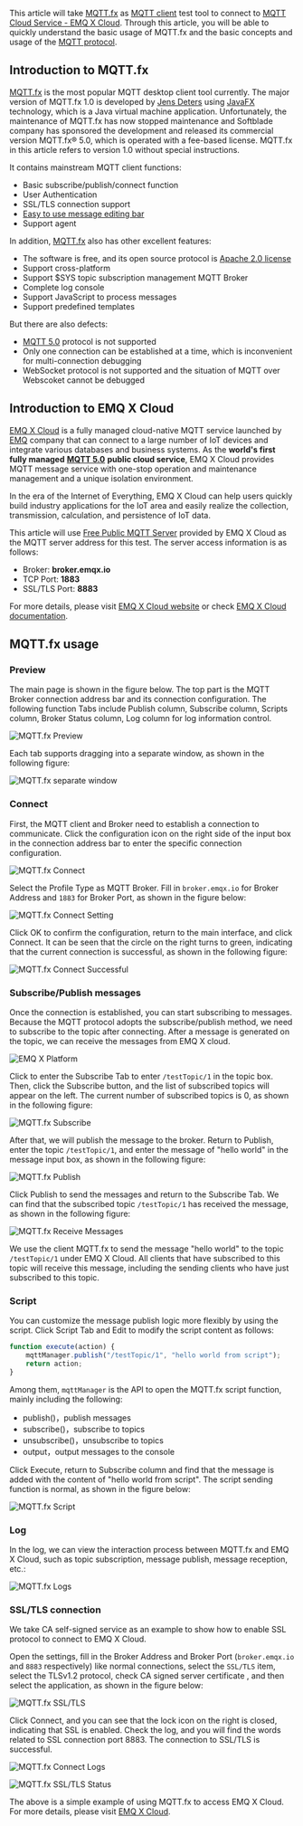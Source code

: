 This article will take [MQTT.fx](http://www.mqttfx.jensd.de/) as [MQTT client](https://www.emqx.com/en/blog/introduction-to-the-commonly-used-mqtt-client-library) test tool to connect to [MQTT Cloud Service - EMQ X Cloud](https://www.emqx.com/en/cloud). Through this article, you will be able to quickly understand the basic usage of MQTT.fx and the basic concepts and usage of the [MQTT protocol](https://www.emqx.com/en/mqtt).



## Introduction to MQTT.fx 

[MQTT.fx](http://www.mqttfx.jensd.de/) is the most popular MQTT desktop client tool currently.  The major version of MQTT.fx 1.0  is developed by [Jens Deters](https://www.jensd.de/wordpress/) using [JavaFX](https://en.wikipedia.org/wiki/JavaFX) technology, which is a Java virtual machine application. Unfortunately, the maintenance of MQTT.fx has now stopped maintenance and Softblade company has sponsored the development and released its commercial version MQTT.fx® 5.0, which is operated with a fee-based license. MQTT.fx in this article refers to version 1.0 without special instructions.

It contains mainstream MQTT client functions:

- Basic subscribe/publish/connect function
- User Authentication
- SSL/TLS connection support
- [Easy to use message editing bar](https://github.com/Jerady/mqttfx-payload-decoders)
- Support agent

In addition, [MQTT.fx](http://www.mqttfx.jensd.de/) also has other excellent features:

- The software is free, and its open source protocol is  [Apache 2.0 license](https://www.apache.org/licenses/LICENSE-2.0)
- Support cross-platform
- Support $SYS topic subscription management MQTT Broker
- Complete log console
- Support JavaScript to process messages
- Support predefined templates

But there are also defects:

- [MQTT 5.0](https://www.emqx.com/en/mqtt/mqtt5) protocol is not supported
- Only one connection can be established at a time, which is inconvenient for multi-connection debugging
- WebSocket protocol is not supported and the situation of MQTT over Webscoket cannot be debugged



## Introduction to EMQ X Cloud

[EMQ X Cloud](https://www.emqx.com/en/cloud) is a fully managed cloud-native MQTT service launched by [EMQ](https://www.emqx.com/en) company that can connect to a large number of IoT devices and integrate various databases and business systems. As the **world's first fully managed** [**MQTT 5.0**](https://www.emqx.com/en/mqtt/mqtt5) **public cloud service**, EMQ X Cloud provides MQTT message service with one-stop operation and maintenance management and a unique isolation environment.

In the era of the Internet of Everything, EMQ X Cloud can help users quickly build industry applications for the IoT area and easily realize the collection, transmission, calculation, and persistence of IoT data.

This article will use [Free Public MQTT Server](https://www.emqx.com/en/mqtt/public-mqtt5-broker) provided by EMQ X Cloud as the MQTT server address for this test. The server access information is as follows:

- Broker: **broker.emqx.io**
- TCP Port: **1883**
- SSL/TLS Port: **8883**

For more details, please visit [EMQ X Cloud website](https://www.emqx.com/en/cloud) or check [EMQ X Cloud documentation](https://docs.emqx.io/en/cloud/latest/).

 

## MQTT.fx usage

### Preview

The main page is shown in the figure below. The top part is the MQTT Broker connection address bar and its connection configuration. The following function Tabs include Publish column, Subscribe column, Scripts column, Broker Status column, Log column for log information control.

![MQTT.fx Preview](https://static.emqx.net/images/571a6128a2fd2d71de4c6892997194dd.png)

Each tab supports dragging into a separate window, as shown in the following figure:

![MQTT.fx separate window](https://static.emqx.net/images/63fafd1866bf97e55a2d87a41cda901e.png)

### Connect

First, the MQTT client and Broker need to establish a connection to communicate. Click the configuration icon on the right side of the input box in the connection address bar to enter the specific connection configuration.

![MQTT.fx Connect](https://static.emqx.net/images/3203ab53b9ccd95a1fa777cf96a1822a.png)

Select the Profile Type as MQTT Broker. Fill in `broker.emqx.io` for Broker Address and `1883` for Broker Port, as shown in the figure below:

![MQTT.fx Connect Setting](https://static.emqx.net/images/987021efd99c587008e00061c5abaabf.png)

Click OK to confirm the configuration, return to the main interface, and click Connect. It can be seen that the circle on the right turns to green, indicating that the current connection is successful, as shown in the following figure:

![MQTT.fx Connect Successful](https://static.emqx.net/images/61c7866eebc762e0fdb7dca8ca669611.png)

### Subscribe/Publish messages

Once the connection is established, you can start subscribing to messages. Because the MQTT protocol adopts the subscribe/publish method, we need to subscribe to the topic after connecting. After a message is generated on the topic, we can receive the messages from EMQ X cloud.

![EMQ X Platform](https://static.emqx.net/images/7c3fd862db7bfdc16ef51bbcda0d5b2c.png)

Click to enter the Subscribe Tab to enter `/testTopic/1` in the topic box. Then, click the Subscribe button, and the list of subscribed topics will appear on the left. The current number of subscribed topics is 0, as shown in the following figure:

![MQTT.fx Subscribe](https://static.emqx.net/images/1e911b2c418c6f072dcb6969f8a95e4c.png)

After that, we will publish the message to the broker. Return to Publish, enter the topic `/testTopic/1`, and enter the message of "hello world" in the message input box, as shown in the following figure:

![MQTT.fx Publish](https://static.emqx.net/images/fa9bd621a9dee67a07ad481924c2b93c.png)

Click Publish to send the messages and return to the Subscribe Tab. We can find that the subscribed topic `/testTopic/1` has received the message, as shown in the following figure:

![MQTT.fx Receive Messages](https://static.emqx.net/images/43c8f23108d248f172a978e499b4d446.png)

We use the client MQTT.fx to send the message "hello world" to the topic `/testTopic/1` under EMQ X Cloud. All clients that have subscribed to this topic will receive this message, including the sending clients who have just subscribed to this topic.

### Script

You can customize the message publish logic more flexibly by using the script. Click Script Tab and Edit to modify the script content as follows:

```jsx
function execute(action) {
    mqttManager.publish("/testTopic/1", "hello world from script");
    return action;
}
```

Among them, `mqttManager` is the API to open the MQTT.fx script function, mainly including the following:

- publish()，publish messages
- subscribe()，subscribe to topics
- unsubscribe()，unsubscribe to topics
- output，output messages to the console

Click Execute, return to Subscribe column and find that the message is added with the content of "hello world from script". The script sending function is normal, as shown in the figure below:

![MQTT.fx Script](https://static.emqx.net/images/1504963bd1d751dd481cd995faaccc03.png)

### Log

In the log, we can view the interaction process between MQTT.fx and EMQ X Cloud, such as topic subscription, message publish, message reception, etc.:

![MQTT.fx Logs](https://static.emqx.net/images/cc3b9ee768d37b6cce66316135db261c.png)

### SSL/TLS connection

We take CA self-signed service as an example to show how to enable SSL protocol to connect to EMQ X Cloud.

Open the settings, fill in the Broker Address and Broker Port (`broker.emqx.io` and `8883` respectively) like normal connections, select the `SSL/TLS` item, select the TLSv1.2 protocol, check CA signed server certificate , and then select the application, as shown in the figure below:

![MQTT.fx SSL/TLS](https://static.emqx.net/images/f8f23d25ea6fba54837bea19e1076081.png)

Click Connect, and you can see that the lock icon on the right is closed, indicating that SSL is enabled. Check the log, and you will find the words related to SSL connection port 8883. The connection to SSL/TLS is successful.

![MQTT.fx Connect Logs](https://static.emqx.net/images/5ea2e8316df5c33d907b6d784309a025.png)

![MQTT.fx SSL/TLS Status](https://static.emqx.net/images/b3efb08a666b6c3dca2485b5fb5b403a.png)

The above is a simple example of using MQTT.fx to access EMQ X Cloud. For more details, please visit [EMQ X Cloud](https://www.emqx.com/en/cloud).
